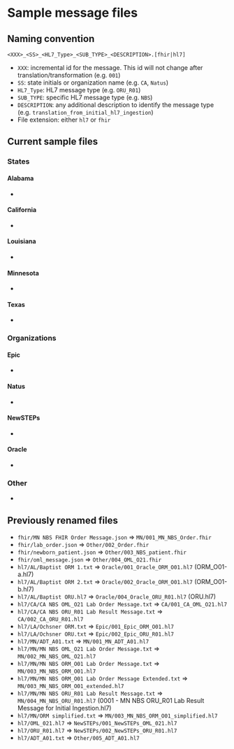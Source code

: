 # Sample message files

## Naming convention

`<XXX>_<SS>_<HL7_Type>_<SUB_TYPE>_<DESCRIPTION>.[fhir|hl7]`
- `XXX`: incremental id for the message. This id will not change after translation/transformation (e.g. `001`)
- `SS`: state initials or organization name (e.g. `CA`, `Natus`)
- `HL7_Type`: HL7 message type (e.g. `ORU_R01`)
- `SUB_TYPE`: specific HL7 message type (e.g. `NBS`)
- `DESCRIPTION`: any additional description to identify the message type (e.g. `translation_from_initial_hl7_ingestion`)
- File extension: either `hl7` or `fhir`

## Current sample files

### States

#### Alabama

- []()

#### California

- []()

#### Louisiana

- []()

#### Minnesota

- []()

#### Texas

- []()

### Organizations

#### Epic

- []()

#### Natus

- []()

#### NewSTEPs

- []()

#### Oracle

- []()

### Other

- []()

## Previously renamed files

- `fhir/MN NBS FHIR Order Message.json` => `MN/001_MN_NBS_Order.fhir`
- `fhir/lab_order.json` => `Other/002_Order.fhir`
- `fhir/newborn_patient.json` => `Other/003_NBS_patient.fhir`
- `fhir/oml_message.json` => `Other/004_OML_O21.fhir`
- `hl7/AL/Baptist ORM 1.txt` => `Oracle/001_Oracle_ORM_O01.hl7` (ORM_O01-a.hl7)
- `hl7/AL/Baptist ORM 2.txt` => `Oracle/002_Oracle_ORM_O01.hl7` (ORM_O01-b.hl7)
- `hl7/AL/Baptist ORU.hl7` => `Oracle/004_Oracle_ORU_R01.hl7` (ORU.hl7)
- `hl7/CA/CA NBS OML_O21 Lab Order Message.txt` => `CA/001_CA_OML_O21.hl7`
- `hl7/CA/CA NBS ORU_R01 Lab Result Message.txt` => `CA/002_CA_ORU_R01.hl7`
- `hl7/LA/Ochsner ORM.txt` => `Epic/001_Epic_ORM_O01.hl7`
- `hl7/LA/Ochsner ORU.txt` => `Epic/002_Epic_ORU_R01.hl7`
- `hl7/MN/ADT_A01.txt` => `MN/001_MN_ADT_A01.hl7`
- `hl7/MN/MN NBS OML_O21 Lab Order Message.txt` => `MN/002_MN_NBS_OML_O21.hl7`
- `hl7/MN/MN NBS ORM_O01 Lab Order Message.txt` => `MN/003_MN_NBS_ORM_O01.hl7`
- `hl7/MN/MN NBS ORM_O01 Lab Order Message Extended.txt` => `MN/003_MN_NBS_ORM_O01_extended.hl7`
- `hl7/MN/MN NBS ORU_R01 Lab Result Message.txt` => `MN/004_MN_NBS_ORU_R01.hl7` (0001 - MN NBS ORU_R01 Lab Result Message for Initial Ingestion.hl7)
- `hl7/MN/ORM simplified.txt` => `MN/003_MN_NBS_ORM_O01_simplified.hl7`
- `hl7/OML_021.hl7` => `NewSTEPs/001_NewSTEPs_OML_021.hl7`
- `hl7/ORU_R01.hl7` => `NewSTEPs/002_NewSTEPs_ORU_R01.hl7`
- `hl7/ADT_A01.txt` => `Other/005_ADT_A01.hl7`

